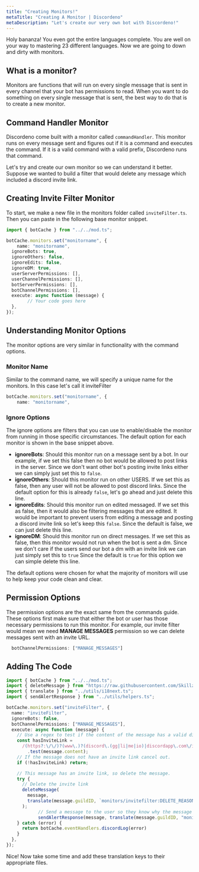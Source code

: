 ```yaml
---
title: "Creating Monitors!"
metaTitle: "Creating A Monitor | Discordeno"
metaDescription: "Let's create our very own bot with Discordeno!"
---
```


Holy bananza! You even got the entire languages complete. You are well on your way to mastering 23 different languages. Now we are going to down and dirty with monitors.

## What is a monitor?

Monitors are functions that will run on every single message that is sent in every channel that your bot has permissions to read. When you want to do something on every single message that is sent, the best way to do that is to create a new monitor.

## Command Handler Monitor

Discordeno come built with a monitor called `commandHandler`. This monitor runs on every message sent and figures out if it is a command and executes the command. If it is a valid command with a valid prefix, Discordeno runs that command.

Let's try and create our own monitor so we can understand it better. Suppose we wanted to build a filter that would delete any message which included a discord invite link.

## Creating Invite Filter Monitor

To start, we make a new file in the monitors folder called `inviteFilter.ts`. Then you can paste in the following base monitor snippet.

```ts
import { botCache } from "../../mod.ts";

botCache.monitors.set("monitorname", {
	name: "monitorname",
  ignoreBots: true,
  ignoreOthers: false,
  ignoreEdits: false,
  ignoreDM: true,
  userServerPermissions: [],
  userChannelPermissions: [],
  botServerPermissions: [],
  botChannelPermissions: [],
  execute: async function (message) {
		// Your code goes here
  },
});
```

## Understanding Monitor Options

The monitor options are very similar in functionality with the command options.

### Monitor Name

Similar to the command name, we will specify a unique name for the monitors. In this case let's call it inviteFilter

```ts
botCache.monitors.set("monitorname", {
	name: "monitorname",
```

### Ignore Options

The ignore options are filters that you can use to enable/disable the monitor from running in those specific circumstances. The default option for each monitor is shown in the base snippet above.

- **ignoreBots**: Should this monitor run on a message sent by a bot. In our example, if we set this false then no bot would be allowed to post links in the server. Since we don't want other bot's posting invite links either we can simply just set this to `false`.
- **ignoreOthers**: Should this monitor run on other USERS. If we set this as false, then any user will not be allowed to post discord links. Since the default option for this is already `false`, let's go ahead and just delete this line.
- **ignoreEdits**: Should this monitor run on edited messaged. If we set this as false, then it would also be filtering messages that are edited. It would be important to prevent users from editing a message and posting a discord invite link so let's keep this `false`. Since the default is false, we can just delete this line.
- **ignoreDM**: Should this monitor run on direct messages. If we set this as false, then this monitor would not run when the bot is sent a dm. Since we don't care if the users send our bot a dm with an invite link we can just simply set this to `true` Since the default is `true` for this option we can simple delete this line.

The default options were chosen for what the majority of monitors will use to help keep your code clean and clear.

## Permission Options

The permission options are the exact same from the commands guide. These options first make sure that either the bot or user has those necessary permissions to run this monitor. For example, our invite filter would mean we need **MANAGE MESSAGES** permission so we can delete messages sent with an invite URL.

```ts
  botChannelPermissions: ["MANAGE_MESSAGES"]
```

## Adding The Code

```ts
import { botCache } from "../../mod.ts";
import { deleteMessage } from "https://raw.githubusercontent.com/Skillz4Killz/Discordeno/v7/src/handlers/message.ts";
import { translate } from "../utils/i18next.ts";
import { sendAlertResponse } from "../utils/helpers.ts";

botCache.monitors.set("inviteFilter", {
  name: "inviteFilter",
  ignoreBots: false,
  botChannelPermissions: ["MANAGE_MESSAGES"],
  execute: async function (message) {
    // Use a regex to test if the content of the message has a valid discord invite link
    const hasInviteLink =
      /(https?:\/\/)?(www\.)?(discord\.(gg|li|me|io)|discordapp\.com\/invite)\/.+/
        .test(message.content);
    // If the message does not have an invite link cancel out.
    if (!hasInviteLink) return;

    // This message has an invite link, so delete the message.
    try {
      // Delete the invite link
      deleteMessage(
        message,
        translate(message.guildID, `monitors/invitefilter:DELETE_REASON`),
      );
			// Send a message to the user so they know why the message was deleted. Then delete the response after 5 seconds to prevent spam.
			sendAlertResponse(message, translate(message.guildID, "monitors/invitefilter:DELETE_ALERT_MESSAGE"), 5)
    } catch (error) {
      return botCache.eventHandlers.discordLog(error)
    }
  },
});
```

Nice! Now take some time and add these translation keys to their appropriate files. 
